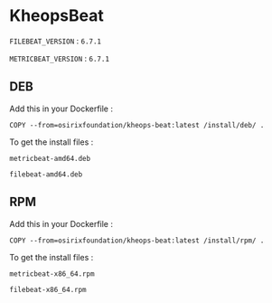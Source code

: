 # KheopsBeat

`FILEBEAT_VERSION` : `6.7.1`

`METRICBEAT_VERSION` : `6.7.1`

## DEB

Add this in your Dockerfile :

`COPY --from=osirixfoundation/kheops-beat:latest /install/deb/ .`

To get the install files :

`metricbeat-amd64.deb`

`filebeat-amd64.deb`

## RPM

Add this in your Dockerfile :

`COPY --from=osirixfoundation/kheops-beat:latest /install/rpm/ .`

To get the install files :

`metricbeat-x86_64.rpm`

`filebeat-x86_64.rpm`
